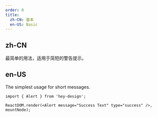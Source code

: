 ```yaml
---
order: 0
title:
  zh-CN: 基本
  en-US: Basic
---
```


## zh-CN

最简单的用法，适用于简短的警告提示。

## en-US

The simplest usage for short messages.

```tsx
import { Alert } from 'hey-design';

ReactDOM.render(<Alert message="Success Text" type="success" />, mountNode);
```

<style>
.code-box-demo .ant-alert {
  margin-bottom: 16px;
}
</style>
